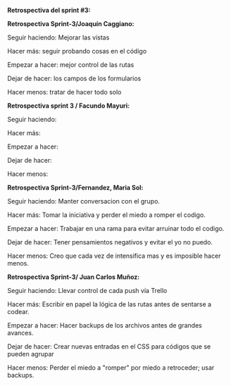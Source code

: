 **Retrospectiva del sprint #3:**

**Retrospectiva Sprint-3/Joaquín Caggiano:**

Seguir haciendo: Mejorar las vistas

Hacer más: seguir probando cosas en el código

Empezar a hacer: mejor control de las rutas

Dejar de hacer: los campos de los formularios

Hacer menos: tratar de hacer todo solo

**Retrospectiva sprint 3 / Facundo Mayuri:**

Seguir haciendo: 

Hacer más: 

Empezar a hacer: 

Dejar de hacer: 

Hacer menos: 

**Retrospectiva Sprint-3/Fernandez, Maria Sol:**

Seguir haciendo: Manter conversacion con el grupo.

Hacer más:  Tomar la iniciativa y perder el miedo a romper el codigo.

Empezar a hacer:  Trabajar en una rama para evitar arruinar todo el codigo.

Dejar de hacer: Tener pensamientos negativos y evitar el yo no puedo.

Hacer menos: Creo que cada vez de intensifica mas y es imposible hacer menos.

**Retrospectiva Sprint-3/ Juan Carlos Muñoz:**

Seguir haciendo: Llevar control de cada push vía Trello

Hacer más: Escribir en papel la lógica de las rutas antes de sentarse a codear. 

Empezar a hacer: Hacer backups de los archivos antes de grandes avances.

Dejar de hacer: Crear nuevas entradas en el CSS para códigos que se pueden agrupar

Hacer menos: Perder el miedo a "romper" por miedo a retroceder; usar backups.


